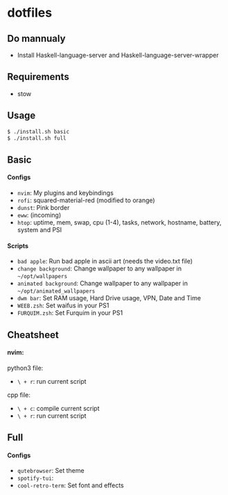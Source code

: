 # dotfiles

## Do mannualy

* Install Haskell-language-server and Haskell-language-server-wrapper

## Requirements

* stow

## Usage

```bash
$ ./install.sh basic
$ ./install.sh full
```
## Basic

#### Configs

* `nvim`: My plugins and keybindings
* `rofi`: squared-material-red (modified to orange)
* `dunst`: Pink border
* `eww`: (incoming)
* `htop`: uptime, mem, swap, cpu (1-4), tasks, network, hostname, battery, system and PSI

#### Scripts

* `bad apple`: Run bad apple in ascii art (needs the video.txt file)
* `change background`: Change wallpaper to any wallpaper in `~/opt/wallpapers`
* `animated background`: Change wallpaper to any wallpaper in `~/opt/animated_wallpapers`
* `dwm bar`: Set RAM usage, Hard Drive usage, VPN, Date and Time
* `WEEB.zsh`: Set waifus in your PS1
* `FURQUIM.zsh`: Set Furquim in your PS1

## Cheatsheet

#### nvim:

python3 file:
* `\ + r`: run current script

cpp file:
* `\ + c`: compile current script
* `\ + r`: run current script

## Full

#### Configs

* `qutebrowser`: Set theme
* `spotify-tui`:
* `cool-retro-term`: Set font and effects
